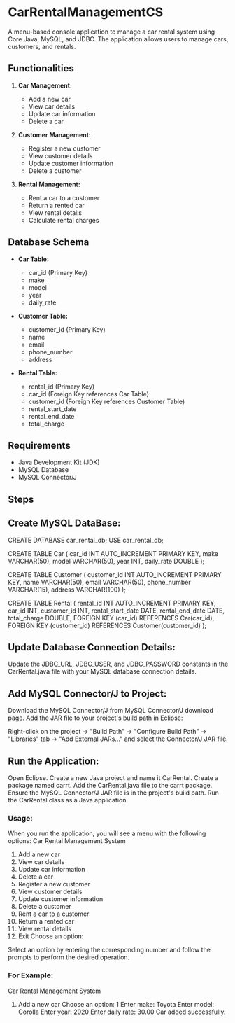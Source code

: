 # CarRentalManagementCS

A menu-based console application to manage a car rental system using Core Java, MySQL, and JDBC. The application allows users to manage cars, customers, and rentals.

## Functionalities

1. **Car Management:**
   - Add a new car
   - View car details
   - Update car information
   - Delete a car

2. **Customer Management:**
   - Register a new customer
   - View customer details
   - Update customer information
   - Delete a customer

3. **Rental Management:**
   - Rent a car to a customer
   - Return a rented car
   - View rental details
   - Calculate rental charges

## Database Schema

- **Car Table:**
  - car_id (Primary Key)
  - make
  - model
  - year
  - daily_rate

- **Customer Table:**
  - customer_id (Primary Key)
  - name
  - email
  - phone_number
  - address

- **Rental Table:**
  - rental_id (Primary Key)
  - car_id (Foreign Key references Car Table)
  - customer_id (Foreign Key references Customer Table)
  - rental_start_date
  - rental_end_date
  - total_charge

## Requirements

- Java Development Kit (JDK) 
- MySQL Database
- MySQL Connector/J

## Steps
   
## Create MySQL DataBase:
CREATE DATABASE car_rental_db;
USE car_rental_db;

CREATE TABLE Car (
    car_id INT AUTO_INCREMENT PRIMARY KEY,
    make VARCHAR(50),
    model VARCHAR(50),
    year INT,
    daily_rate DOUBLE
);

CREATE TABLE Customer (
    customer_id INT AUTO_INCREMENT PRIMARY KEY,
    name VARCHAR(50),
    email VARCHAR(50),
    phone_number VARCHAR(15),
    address VARCHAR(100)
);

CREATE TABLE Rental (
    rental_id INT AUTO_INCREMENT PRIMARY KEY,
    car_id INT,
    customer_id INT,
    rental_start_date DATE,
    rental_end_date DATE,
    total_charge DOUBLE,
    FOREIGN KEY (car_id) REFERENCES Car(car_id),
    FOREIGN KEY (customer_id) REFERENCES Customer(customer_id)
);

## Update Database Connection Details:
Update the JDBC_URL, JDBC_USER, and JDBC_PASSWORD constants in the CarRental.java file with your MySQL database connection details.

## Add MySQL Connector/J to Project:
Download the MySQL Connector/J from MySQL Connector/J download page.
Add the JAR file to your project's build path in Eclipse:

Right-click on the project -> "Build Path" -> "Configure Build Path" -> "Libraries" tab -> "Add External JARs..." and select the Connector/J JAR file.

## Run the Application:
Open Eclipse.
Create a new Java project and name it CarRental.
Create a package named carrt.
Add the CarRental.java file to the carrt package.
Ensure the MySQL Connector/J JAR file is in the project's build path.
Run the CarRental class as a Java application.

### Usage:
When you run the application, you will see a menu with the following options:
Car Rental Management System
1. Add a new car
2. View car details
3. Update car information
4. Delete a car
5. Register a new customer
6. View customer details
7. Update customer information
8. Delete a customer
9. Rent a car to a customer
10. Return a rented car
11. View rental details
12. Exit
Choose an option:

Select an option by entering the corresponding number and follow the prompts to perform the desired operation.

### For Example:
Car Rental Management System
1. Add a new car
Choose an option: 1
Enter make: Toyota
Enter model: Corolla
Enter year: 2020
Enter daily rate: 30.00
Car added successfully.
